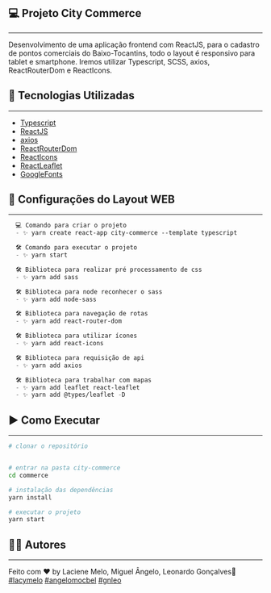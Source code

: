 
## 💻 Projeto City Commerce

---

Desenvolvimento de uma aplicação frontend com ReactJS, para o cadastro de pontos comerciais do Baixo-Tocantins, todo o layout é responsivo para tablet e smartphone. Iremos utilizar Typescript, SCSS, axios, ReactRouterDom e ReactIcons.

## :rocket: Tecnologias Utilizadas
---

-  [Typescript](https://www.typescriptlang.org/)
-  [ReactJS](https://reactjs.org/)
-  [axios](https://github.com/axios/axios)
-  [ReactRouterDom](https://www.npmjs.com/package/react-router-dom)
-  [ReactIcons](https://www.npmjs.com/package/react-icons)
-  [ReactLeaflet](https://react-leaflet.js.org/)
-  [GoogleFonts](https://fonts.google.com/)

## 🔖 Configurações do Layout WEB

---
```cl
  💻 Comando para criar o projeto
  - ✨ yarn create react-app city-commerce --template typescript

  🛠️ Comando para executar o projeto
  - ✨ yarn start

  🛠️ Biblioteca para realizar pré processamento de css
  - ✨ yarn add sass

  🛠️ Biblioteca para node reconhecer o sass
  - ✨ yarn add node-sass

  🛠️ Biblioteca para navegação de rotas
  - ✨ yarn add react-router-dom

  🛠️ Biblioteca para utilizar ícones
  - ✨ yarn add react-icons

  🛠️ Biblioteca para requisição de api
  - ✨ yarn add axios

  🛠️ Biblioteca para trabalhar com mapas
  - ✨ yarn add leaflet react-leaflet
  - ✨ yarn add @types/leaflet -D
```

## :arrow_forward: Como Executar

---

```bash
# clonar o repositório


# entrar na pasta city-commerce
cd commerce

# instalação das dependências
yarn install

# executar o projeto
yarn start
```
## :man_student: Autores
---

Feito com ♥ by Laciene Melo, Miguel Ângelo, Leonardo Gonçalves:wave: [#lacymelo](https://github.com/lacymelo) [#angelomocbel](https://github.com/angelomocbel) [#gnleo](https://github.com/lacymelo)